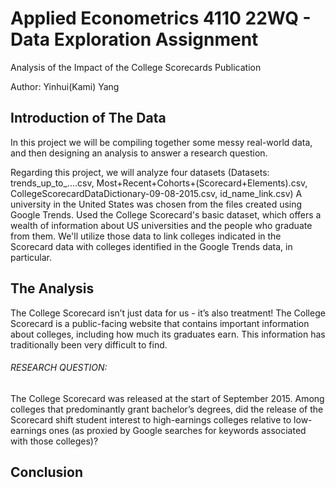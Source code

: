 # Applied Econometrics 4110 22WQ - Data Exploration Assignment

Analysis of the Impact of the College Scorecards Publication

Author: Yinhui(Kami) Yang

## Introduction of The Data

In this project we will be compiling together some messy real-world data, and then designing an analysis to answer a research question. 

Regarding this project, we will analyze four datasets (Datasets: trends_up_to_....csv, Most+Recent+Cohorts+(Scorecard+Elements).csv, CollegeScorecardDataDictionary-09-08-2015.csv, id_name_link.csv) A university in the United States was chosen from the files created using Google Trends. Used the College Scorecard's basic dataset, which offers a wealth of information about US universities and the people who graduate from them. We'll utilize those data to link colleges indicated in the Scorecard data with colleges identified in the Google Trends data, in particular.

## The Analysis

The College Scorecard isn’t just data for us - it’s also treatment! The College Scorecard is a public-facing website that contains important information about colleges, including how much its graduates earn. This information has traditionally been very difficult to find.

###### RESEARCH QUESTION:

The College Scorecard was released at the start of September 2015. Among colleges that predominantly grant bachelor’s degrees, did the release of the Scorecard shift student interest to high-earnings colleges relative to low-earnings ones (as proxied by Google searches for keywords associated with those colleges)?







## Conclusion












